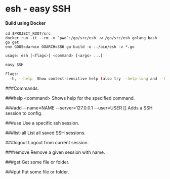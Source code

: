 # esh - easy SSH

#### Build using Docker

```
cd $PROJECT_ROOT/src
docker run -it --rm -v `pwd`:/go/src/esh -w /go/src/esh golang bash
go get
env GOOS=darwin GOARCH=386 go build -o ../bin/esh -v *.go
```

```bash
usage: esh [<flags>] <command> [<args> ...]

easy SSH

Flags:
  -h, --help  Show context-sensitive help (also try --help-long and --help-man).
```
###Commands:

###help \<command\>
Shows help for the specified command.

###add --name=NAME --server=127.0.0.1 --user=USER [<flags>]
Adds a SSH session to config.

###use <name>
Use a specific ssh session.

###list-all
List all saved SSH sessions.

###logout
Logout from current session.

###remove <name>
Remove a given session with name.

###get <getpath>
Get some file or folder.

###put <putpath>
Put some file or folder.

